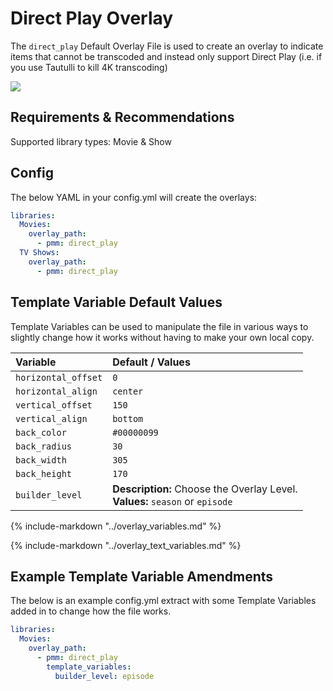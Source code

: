 # Direct Play Overlay

The `direct_play` Default Overlay File is used to create an overlay to indicate items that cannot be transcoded and instead only support Direct Play (i.e. if you use Tautulli to kill 4K transcoding)

![](images/direct_play.png)

## Requirements & Recommendations

Supported library types: Movie & Show

## Config

The below YAML in your config.yml will create the overlays:

```yaml
libraries:
  Movies:
    overlay_path:
      - pmm: direct_play
  TV Shows:
    overlay_path:
      - pmm: direct_play
```

## Template Variable Default Values

Template Variables can be used to manipulate the file in various ways to slightly change how it works without having to make your own local copy.

| Variable            | Default / Values                                                                |
|:--------------------|:--------------------------------------------------------------------------------|
| `horizontal_offset` | `0`                                                                             |
| `horizontal_align`  | `center`                                                                        |
| `vertical_offset`   | `150`                                                                           |
| `vertical_align`    | `bottom`                                                                        |
| `back_color`        | `#00000099`                                                                     |
| `back_radius`       | `30`                                                                            |
| `back_width`        | `305`                                                                           |
| `back_height`       | `170`                                                                           |
| `builder_level`     | **Description:** Choose the Overlay Level.<br>**Values:** `season` or `episode` |

{%
   include-markdown "../overlay_variables.md"
%}

{%
   include-markdown "../overlay_text_variables.md"
%}

## Example Template Variable Amendments

The below is an example config.yml extract with some Template Variables added in to change how the file works.

```yaml
libraries:
  Movies:
    overlay_path:
      - pmm: direct_play
        template_variables:
          builder_level: episode
```
